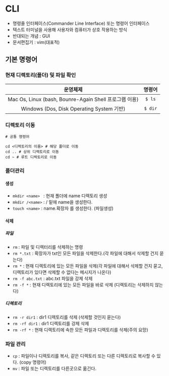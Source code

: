 # CLI 

* 명령줄 인터페이스(Commander Line Interface) 또는 명령어 인터페이스
* 텍스트 터미널을 사용해 사용자와 컴퓨터가 상호 작용하는 방식
* 반대되는 개념 : GUI
* 문서편집기 : vim(대표적)

## 기본 명령어

### 현재 디렉토리(폴더) 및 파일 확인

|                        운영체제                        | 명령어  |
| :----------------------------------------------------: | :-----: |
| Mac Os, Linux (bash, Bounre-Again Shell 프로그램 이용) | `$ ls`  |
|       Windows (Dos, Disk Operating System 기반)        | `$ dir` |

### 디렉토리 이동

```
# 공통 명령어

cd <디렉토리의 이름> # 해당 폴더로 이동
cd .. # 상위 디렉토리로 이동
cd ~ # 루트 디렉토리로 이동
```

### 폴더관리

#### 생성

* `mkdir <name> ` : 현재 폴더에 name 디렉토리 생성
* `mkdir /<name>` : / 밑에 name을 생성한다. 
* `touch <name>` : name.확장자 를 생성한다. (파일생성)

#### 삭제

##### 파일

* `rm` : 파일 및 디렉터리를 삭제하는 명령
* `rm *.txt` : 확장자가 txt인 모든 파일을 삭제한다.(각 파일에 대해서 삭제할 건지 묻는다)
* `rm *` : 현재 디렉토리에 있는 모든 파일을 삭제(각 파일에 대해서 삭제할 건지 묻고, 디렉토리가 있다면                          삭제할 수 없다는 메시지가 나온다)
* `rm -f abc.txt`  : abc.txt 파일을 강제 삭제
* `rm -f *`  : 현재 디렉토리에 있는 모든 파일을 바로 삭제 (디렉토리는 삭제하지 않는다)

##### 디렉토리

* `rm -r dir1` : dir1 디렉토리를 삭제 (삭제할 것인지 묻는다)
* `rm -rf dir1` : dir1 디렉토리를 강제 삭제
* `rm -rf *` : 현재 디렉토리에 속한 모든 파일과 디렉토리를 삭제(주의 요망)

### 파일 관리

* `cp` : 파일이나 디렉토리를 복사, 같은 디렉토리 또는 다른 디렉토리로 복사할 수 있다. (copy 명령어)
* `mv` : 파일 또는 디렉토리를 다른곳으로 옮긴다.